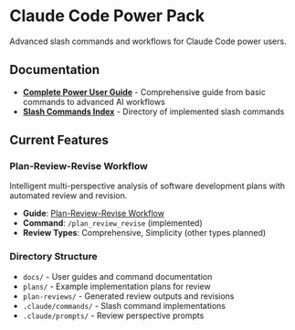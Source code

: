 # Claude Code Power Pack

Advanced slash commands and workflows for Claude Code power users.

## Documentation

- **[Complete Power User Guide](docs/slash-commands-for-power-users.md)** - Comprehensive guide from basic commands to advanced AI workflows
- **[Slash Commands Index](docs/slash_commands/)** - Directory of implemented slash commands

## Current Features

### Plan-Review-Revise Workflow
Intelligent multi-perspective analysis of software development plans with automated review and revision.

- **Guide**: [Plan-Review-Revise Workflow](docs/slash_commands/plan-review-revise-workflow-guide.md)
- **Command**: `/plan_review_revise` (implemented)
- **Review Types**: Comprehensive, Simplicity (other types planned)

### Directory Structure
- `docs/` - User guides and command documentation
- `plans/` - Example implementation plans for review
- `plan-reviews/` - Generated review outputs and revisions
- `.claude/commands/` - Slash command implementations
- `.claude/prompts/` - Review perspective prompts
